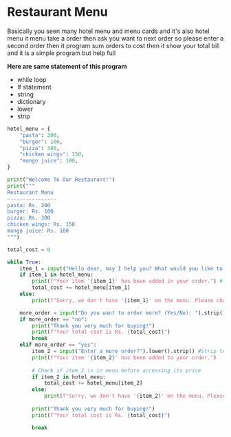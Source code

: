# Restaurant Menu 

Basically you seen many hotel menu and menu cards and it's also hotel menu it menu take a order then ask you want to next order so please enter a second order then it program sum orders to cost then it show your total bill and it is a simple program but help full 

__Here are same statement of this program__
 +  while loop
 +  If statement 
 +  string
 +  dictionary
 +  lower 
 +  strip




```python
hotel_menu = {
    "pasta": 200,
    "burger": 100,
    "pizza": 300,
    "chicken wings": 150,
    "mango juice": 100,
}

print("Welcome To Our Restaurant!")
print("""
Restaurant Menu
----------------
pasta: Rs. 200
burger: Rs. 100
pizza: Rs. 300
chicken wings: Rs. 150
mango juice: Rs. 100
""")

total_cost = 0

while True:
    item_1 = input("Hello dear, may I help you? What would you like to order? ").lower().strip() #Strip to remove leading/trailing spaces
    if item_1 in hotel_menu:
        print(f"Your item '{item_1}' has been added in your order.") # Corrected item_2 to item_1
        total_cost += hotel_menu[item_1]
    else:
        print(f"Sorry, we don't have '{item_1}' on the menu. Please choose from the menu.")

    more_order = input("Do you want to order more? (Yes/No): ").strip().lower()
    if more_order == "no":
        print("Thank you very much for buying!")
        print(f"Your total cost is Rs. {total_cost}")
        break
    elif more_order == "yes":
        item_2 = input("Enter a more order?").lower().strip() #Strip to remove leading/trailing spaces
        print(f"Your item '{item_2}' has been added to your order.")
        
        # Check if item_2 is in menu before accessing its price
        if item_2 in hotel_menu:
            total_cost += hotel_menu[item_2]
        else:
            print(f"Sorry, we don't have '{item_2}' on the menu. Please choose from the menu.")
        
        print("Thank you very much for buying!")
        print(f"Your total cost is Rs. {total_cost}")        

        break
```